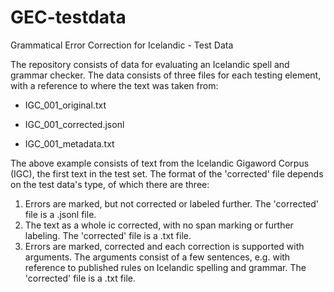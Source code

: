 # GEC-testdata
Grammatical Error Correction for Icelandic - Test Data

The repository consists of data for evaluating an Icelandic spell and grammar checker. The data consists of three files for each testing element, with a reference to where the text was taken from:

- IGC_001_original.txt
* IGC_001_corrected.jsonl
+ IGC_001_metadata.txt

The above example consists of text from the Icelandic Gigaword Corpus (IGC), the first text in the test set. The format of the 'corrected' file depends on the test data's type, of which there are three:

1. Errors are marked, but not corrected or labeled further. The 'corrected' file is a .jsonl file.
2. The text as a whole ic corrected, with no span marking or further labeling. The 'corrected' file is a .txt file.
3. Errors are marked, corrected and each correction is supported with arguments. The arguments consist of a few sentences, e.g. with reference to published rules on Icelandic spelling and grammar. The 'corrected' file is a .txt file. 
